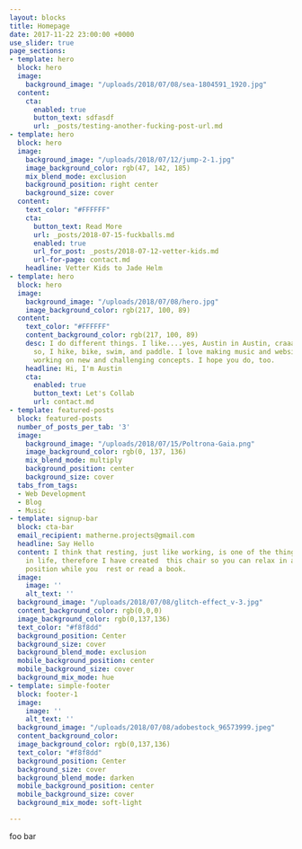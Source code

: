 ```yaml
---
layout: blocks
title: Homepage
date: 2017-11-22 23:00:00 +0000
use_slider: true
page_sections:
- template: hero
  block: hero
  image:
    background_image: "/uploads/2018/07/08/sea-1804591_1920.jpg"
  content:
    cta:
      enabled: true
      button_text: sdfasdf
      url: _posts/testing-another-fucking-post-url.md
- template: hero
  block: hero
  image:
    background_image: "/uploads/2018/07/12/jump-2-1.jpg"
    image_background_color: rgb(47, 142, 185)
    mix_blend_mode: exclusion
    background_position: right center
    background_size: cover
  content:
    text_color: "#FFFFFF"
    cta:
      button_text: Read More
      url: _posts/2018-07-15-fuckballs.md
      enabled: true
      url_for_post: _posts/2018-07-12-vetter-kids.md
      url-for-page: contact.md
    headline: Vetter Kids to Jade Helm
- template: hero
  block: hero
  image:
    background_image: "/uploads/2018/07/08/hero.jpg"
    image_background_color: rgb(217, 100, 89)
  content:
    text_color: "#FFFFFF"
    content_background_color: rgb(217, 100, 89)
    desc: I do different things. I like....yes, Austin in Austin, craaaazy right...
      so, I hike, bike, swim, and paddle. I love making music and websites. I love
      working on new and challenging concepts. I hope you do, too.
    headline: Hi, I'm Austin
    cta:
      enabled: true
      button_text: Let's Collab
      url: contact.md
- template: featured-posts
  block: featured-posts
  number_of_posts_per_tab: '3'
  image:
    background_image: "/uploads/2018/07/15/Poltrona-Gaia.png"
    image_background_color: rgb(0, 137, 136)
    mix_blend_mode: multiply
    background_position: center
    background_size: cover
  tabs_from_tags:
  - Web Development
  - Blog
  - Music
- template: signup-bar
  block: cta-bar
  email_recipient: matherne.projects@gmail.com
  headline: Say Hello
  content: I think that resting, just like working, is one of the things that is worth  doing
    in life, therefore I have created  this chair so you can relax in a low and comfortable
    position while you  rest or read a book.
  image:
    image: ''
    alt_text: ''
  background_image: "/uploads/2018/07/08/glitch-effect_v-3.jpg"
  content_background_color: rgb(0,0,0)
  image_background_color: rgb(0,137,136)
  text_color: "#f8f8dd"
  background_position: Center
  background_size: cover
  background_blend_mode: exclusion
  mobile_background_position: center
  mobile_background_size: cover
  background_mix_mode: hue
- template: simple-footer
  block: footer-1
  image:
    image: ''
    alt_text: ''
  background_image: "/uploads/2018/07/08/adobestock_96573999.jpeg"
  content_background_color: 
  image_background_color: rgb(0,137,136)
  text_color: "#f8f8dd"
  background_position: Center
  background_size: cover
  background_blend_mode: darken
  mobile_background_position: center
  mobile_background_size: cover
  background_mix_mode: soft-light

---
```

foo bar